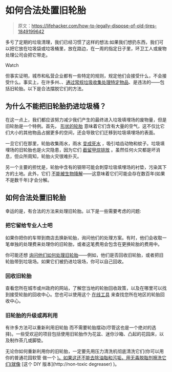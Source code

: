 # 如何合法处置旧轮胎

> 原文：<https://lifehacker.com/how-to-legally-dispose-of-old-tires-1849199642>

多亏了定期的垃圾清理，我们已经习惯了这样的想法:如果我们想扔东西，我们可以把它放在垃圾袋或垃圾桶里，放在路边，在一周的指定日子里，环卫工人或废物处理公司会把它带走。

Watch

但事实证明，城市和私营企业都有一些特定的规则，规定他们会接受什么，不会接受什么。事实上，在许多州、、[通过常规垃圾收集处理特定物品](https://www.bobvila.com/slideshow/14-things-it-s-illegal-to-throw-in-the-trash-51344)、是违法的——包括旧轮胎。以下是合法摆脱它们的方法。

## 为什么不能把旧轮胎扔进垃圾桶？

在这一点上，我们都应该努力减少我们产生的最终进入垃圾填埋场的废物量，但是旧轮胎是一个特例。首先， [形状的轮胎](https://www.budgetdumpster.com/blog/how-to-get-rid-old-tires/#:~:text=Getting%20rid%20of%20tires%20can,to%20migrate%20to%20the%20surface.) 意味着它们含有大量的空气，这不仅比它们大小的其他物品占据更多的空间，还会导致它们迁移到垃圾填埋场的表面。

一旦它们在那里，轮胎收集雨水，雨水 [变成死水](https://earth911.com/recycling-guide/how-to-recycle-tires/) ，吸引啮齿动物和蚊子。垃圾填埋场的旧轮胎也是火灾隐患，因为它们 [截留甲烷排放](https://earth911.com/recycling-guide/how-to-recycle-tires/) 。虽然任何火灾都是坏消息，但众所周知，轮胎火灾很难扑灭。

另一个主要的担忧是，轮胎中含有的钢带可能会刺穿垃圾填埋场的衬垫，污染其下方的土地。此外，它们 [不能被生物降解](https://www.bobvila.com/articles/how-to-dispose-of-tires/)——这意味着它们可能会存在数百年(如果不是数千年)才会分解。

## 如何合法处置旧轮胎

幸运的是，有合法的方法来处理旧轮胎。以下是一些需要考虑的问题:

### 把它留给专业人士吧

如果你把你的车带到商店去换新轮胎，询问他们的处理方案。有时，他们会收取一笔单独的处理费来处理你的旧轮胎，或者这笔费用会包含在更换轮胎的费用中。

你可能还想 [询问他们如何处理旧轮胎](https://www.bobvila.com/articles/how-to-dispose-of-tires/)——例如，他们是否回收旧轮胎，或者把旧轮胎带到垃圾场。如果它们被扔进垃圾场，你可以自己回收。

### 回收旧轮胎

查看您所在城市或州政府的网站，了解您当地的轮胎回收政策，以及在哪里可以找到接受轮胎的回收中心。您也可以使用这个 [在线工具](https://earth911.com/recycling-guide/how-to-recycle-tires/#recycling-locator) 来查找您所在地区的轮胎回收中心。

### 旧轮胎的升级或再利用

有许多方法可以重新利用旧轮胎 而不需要轮胎摆动(尽管这也是一个绝对的选择)。一些受欢迎的项目包括使用旧轮胎作为花盆、迷你沙箱、凸起的花园床，以及制作茶几或脚垫。

无论你如何重新利用你的旧轮胎，一定要先用压力清洗机彻底清洗它们(你可以用你的普通花园软管 做一个 [)。如果这还不能去除油脂和污垢，用无毒脱脂剂擦洗它们(就像](https://lifehacker.com/how-to-turn-your-garden-hose-into-a-pressure-washer-1849165239) [这个 DIY 版本](http://non-toxic degreaser) )。